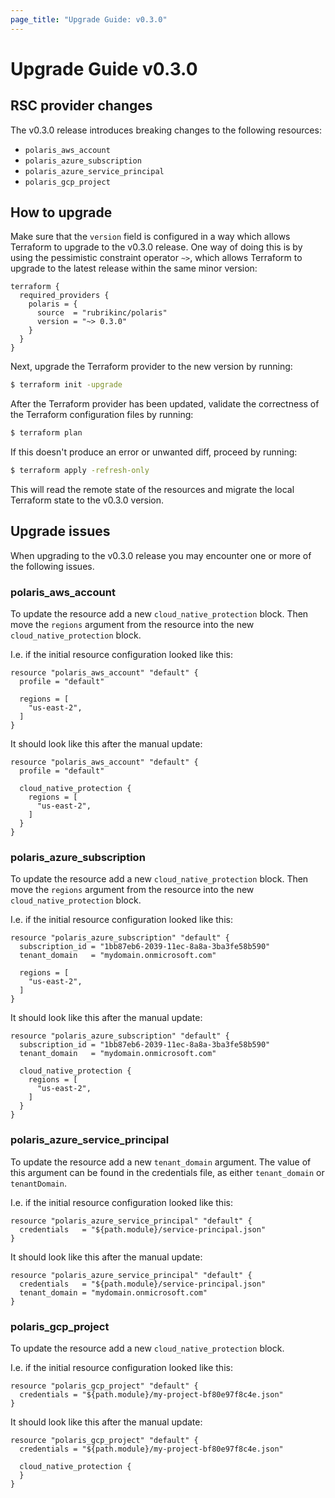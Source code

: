 ```yaml
---
page_title: "Upgrade Guide: v0.3.0"
---
```


# Upgrade Guide v0.3.0

## RSC provider changes
The v0.3.0 release introduces breaking changes to the following resources:
* `polaris_aws_account`
* `polaris_azure_subscription`
* `polaris_azure_service_principal`
* `polaris_gcp_project`

## How to upgrade
Make sure that the `version` field is configured in a way which allows Terraform to upgrade to the v0.3.0 release. One
way of doing this is by using the pessimistic constraint operator `~>`, which allows Terraform to upgrade to the latest
release within the same minor version:
```hcl
terraform {
  required_providers {
    polaris = {
      source  = "rubrikinc/polaris"
      version = "~> 0.3.0"
    }
  }
}
```
Next, upgrade the Terraform provider to the new version by running:
```bash
$ terraform init -upgrade
```
After the Terraform provider has been updated, validate the correctness of the Terraform configuration files by running:
```bash
$ terraform plan
```
If this doesn't produce an error or unwanted diff, proceed by running:
```bash
$ terraform apply -refresh-only
```
This will read the remote state of the resources and migrate the local Terraform state to the v0.3.0 version.

## Upgrade issues
When upgrading to the v0.3.0 release you may encounter one or more of the following issues.

### polaris_aws_account
To update the resource add a new `cloud_native_protection` block. Then move the `regions` argument from the resource
into the new `cloud_native_protection` block.

I.e. if the initial resource configuration looked like this:
```hcl
resource "polaris_aws_account" "default" {
  profile = "default"

  regions = [
    "us-east-2",
  ]
}
```

It should look like this after the manual update:
```hcl
resource "polaris_aws_account" "default" {
  profile = "default"

  cloud_native_protection {
    regions = [
      "us-east-2",
    ]
  }
}
```

### polaris_azure_subscription
To update the resource add a new `cloud_native_protection` block. Then move the `regions` argument from the resource
into the new `cloud_native_protection` block.

I.e. if the initial resource configuration looked like this:
```hcl
resource "polaris_azure_subscription" "default" {
  subscription_id = "1bb87eb6-2039-11ec-8a8a-3ba3fe58b590"
  tenant_domain   = "mydomain.onmicrosoft.com"

  regions = [
    "us-east-2",
  ]
}
```

It should look like this after the manual update:
```hcl
resource "polaris_azure_subscription" "default" {
  subscription_id = "1bb87eb6-2039-11ec-8a8a-3ba3fe58b590"
  tenant_domain   = "mydomain.onmicrosoft.com"

  cloud_native_protection {
    regions = [
      "us-east-2",
    ]
  }
}
```

### polaris_azure_service_principal
To update the resource add a new `tenant_domain` argument. The value of this argument can be found in the credentials
file, as either `tenant_domain` or `tenantDomain`.

I.e. if the initial resource configuration looked like this:
```hcl
resource "polaris_azure_service_principal" "default" {
  credentials   = "${path.module}/service-principal.json"
}
```

It should look like this after the manual update:
```hcl
resource "polaris_azure_service_principal" "default" {
  credentials   = "${path.module}/service-principal.json"
  tenant_domain = "mydomain.onmicrosoft.com"
}
```

### polaris_gcp_project
To update the resource add a new `cloud_native_protection` block.

I.e. if the initial resource configuration looked like this:
```hcl
resource "polaris_gcp_project" "default" {
  credentials = "${path.module}/my-project-bf80e97f8c4e.json"
}
```

It should look like this after the manual update:
```hcl
resource "polaris_gcp_project" "default" {
  credentials = "${path.module}/my-project-bf80e97f8c4e.json"

  cloud_native_protection {
  }
}
```
